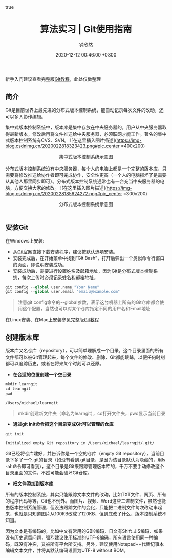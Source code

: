 ﻿---
title: 算法实习 | Git使用指南
author: 钟欣然
date: 2020-12-12 00:46:00 +0800
categories: [实习收获, 字节飞书]
math: true
mermaid: true
---



新手入门建议查看完整版[Git教程](https://www.liaoxuefeng.com/wiki/896043488029600
)，此处仅做整理

## 简介
Git是目前世界上最先进的分布式版本控制系统，能自动记录每次文件的改动，还可以多人协作编辑。

集中式版本控制系统中，版本库是集中存放在中央服务器的，用户从中央服务器取得最新版本，修改后再将文件推送给中央服务器，必须联网才能工作。著名的集中式版本控制系统有CVS、SVN。
![在这里插入图片描述](https://img-blog.csdnimg.cn/2020022818323423.png#pic_center =400x200)<center>集中式版本控制系统示意图</center><br>
分布式版本控制系统没有中央服务器，每个人的电脑上都是一个完整的版本库，只需要将修改推送给协作者即可完成协作，安全性更高（一个人的电脑损坏了是需要从其他人那里同步即可）。分布式版本控制系统通常也有一台充当中央服务器的电脑，方便交换大家的修改。
![在这里插入图片描述](https://img-blog.csdnimg.cn/20200228185624272.png#pic_center =300x200)
<center>分布式版本控制系统示意图</center><br>

## 安装Git
在Windows上安装:

- 从[Git官网](https://git-scm.com/downloads)直接下载安装程序，建议按默认选项安装。
- 安装完成后，在开始菜单中找到“Git Bash”，打开后弹出一个类似命令行窗口的页面，即说明安装成功。
- 安装成功后，需要进行设置姓名及邮箱地址，因为Git是分布式版本控制系统，每次上传时必须记录姓名和邮箱地址。

```python
git config --global user.name "Your Name"
git config --global user.email "email@example.com"
```
> 注意git config命令的--global参数，表示这台机器上所有的Git仓库都会使用这个配置，当然也可以对某个仓库指定不同的用户名和Email地址

在Linux安装、在Mac上安装参见完整版[Git教程](https://www.liaoxuefeng.com/wiki/896043488029600
)
## 创建版本库
版本库又名仓库（repository），可以简单理解成一个目录，这个目录里面的所有文件都可以被Git管理起来，每个文件的修改、删除，Git都能跟踪，以便任何时刻都可以追踪历史，或者在将来某个时刻可以还原。

- **在合适的位置创建一个空目录**

```python
mkdir learngit
cd learngit
pwd
```
	/Users/michael/learngit

> mkdir创建新文件夹（命名为learngit），cd打开文件夹，pwd显示当前目录

- **通过git init命令把这个目录变成Git可以管理的仓库**
```python
git init
```
	Initialized empty Git repository in /Users/michael/learngit/.git/

Git已经将仓库建好，并告诉你是一个空的仓库（empty Git repository），当前目录下多了一个.git的目录（如没有看到.git目录，是因为该目录默认为隐藏的，用ls -ah命令即可看到），这个目录是Git来跟踪管理版本库的，千万不要手动修改这个目录里面的文件，不然可能会破坏Git仓库。

- **把文件添加到版本库**

所有的版本控制系统，其实只能跟踪文本文件的改动，比如TXT文件、网页、所有的程序代码等等，Git也不例外。而图片、视频、Word这些二进制文件，虽然也能由版本控制系统管理，但没法跟踪文件的变化，只能把二进制文件每次改动串起来，也就是只知道图片从100KB改成了120KB，但到底改了什么，版本控制系统不知道。

因为文本是有编码的，比如中文有常用的GBK编码，日文有Shift_JIS编码，如果没有历史遗留问题，强烈建议使用标准的UTF-8编码，所有语言使用同一种编码，既没有冲突，又被所有平台所支持。另外，建议使用Notepad++代替记事本编辑文本文件，并将其默认编码设置为UTF-8 without BOM。






